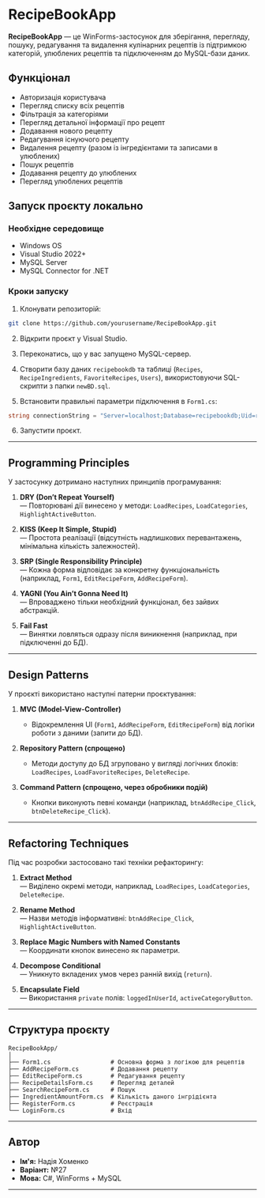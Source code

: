 # RecipeBookApp

**RecipeBookApp** — це WinForms-застосунок для зберігання, перегляду, пошуку, редагування та видалення кулінарних рецептів із підтримкою категорій, улюблених рецептів та підключенням до MySQL-бази даних.

##  Функціонал

- Авторизація користувача
- Перегляд списку всіх рецептів
- Фільтрація за категоріями
- Перегляд детальної інформації про рецепт
- Додавання нового рецепту
- Редагування існуючого рецепту
- Видалення рецепту (разом із інгредієнтами та записами в улюблених)
- Пошук рецептів
- Додавання рецепту до улюблених
- Перегляд улюблених рецептів

##  Запуск проєкту локально

### Необхідне середовище

- Windows OS
- Visual Studio 2022+
- MySQL Server
- MySQL Connector for .NET

### Кроки запуску

1. Клонувати репозиторій:

```bash
git clone https://github.com/yourusername/RecipeBookApp.git
```

2. Відкрити проєкт у Visual Studio.

3. Переконатись, що у вас запущено MySQL-сервер.

4. Створити базу даних `recipebookdb` та таблиці (`Recipes`, `RecipeIngredients`, `FavoriteRecipes`, `Users`), використовуючи SQL-скрипти з папки `newBD.sql`.

5. Встановити правильні параметри підключення в `Form1.cs`:

```csharp
string connectionString = "Server=localhost;Database=recipebookdb;Uid=root;Pwd=;";
```

6. Запустити проєкт.

---

##  Programming Principles

У застосунку дотримано наступних принципів програмування:

1. **DRY (Don’t Repeat Yourself)**  
   — Повторювані дії винесено у методи: `LoadRecipes`, `LoadCategories`, `HighlightActiveButton`.

2. **KISS (Keep It Simple, Stupid)**  
   — Простота реалізації (відсутність надлишкових перевантажень, мінімальна кількість залежностей).

3. **SRP (Single Responsibility Principle)**  
   — Кожна форма відповідає за конкретну функціональність (наприклад, `Form1`, `EditRecipeForm`, `AddRecipeForm`).

4. **YAGNI (You Ain’t Gonna Need It)**  
   — Впроваджено тільки необхідний функціонал, без зайвих абстракцій.

5. **Fail Fast**  
   — Винятки ловляться одразу після виникнення (наприклад, при підключенні до БД).

---

##  Design Patterns

У проєкті використано наступні патерни проєктування:

1. **MVC (Model-View-Controller)**  
   - Відокремлення UI (`Form1`, `AddRecipeForm`, `EditRecipeForm`) від логіки роботи з даними (запити до БД).

2. **Repository Pattern (спрощено)**  
   - Методи доступу до БД згруповано у вигляді логічних блоків: `LoadRecipes`, `LoadFavoriteRecipes`, `DeleteRecipe`.

3. **Command Pattern (спрощено, через обробники подій)**  
   - Кнопки виконують певні команди (наприклад, `btnAddRecipe_Click`, `btnDeleteRecipe_Click`).

---

##  Refactoring Techniques

Під час розробки застосовано такі техніки рефакторингу:

1. **Extract Method**  
   — Виділено окремі методи, наприклад, `LoadRecipes`, `LoadCategories`, `DeleteRecipe`.

2. **Rename Method**  
   — Назви методів інформативні: `btnAddRecipe_Click`, `HighlightActiveButton`.

3. **Replace Magic Numbers with Named Constants**  
   — Координати кнопок винесено як параметри.

4. **Decompose Conditional**  
   — Уникнуто вкладених умов через ранній вихід (`return`).

5. **Encapsulate Field**  
   — Використання `private` полів: `loggedInUserId`, `activeCategoryButton`.

---

##  Структура проєкту

```
RecipeBookApp/
│
├── Form1.cs                 # Основна форма з логікою для рецептів
├── AddRecipeForm.cs         # Додавання рецепту
├── EditRecipeForm.cs        # Редагування рецепту
├── RecipeDetailsForm.cs     # Перегляд деталей
├── SearchRecipeForm.cs      # Пошук
├── IngredientAmountForm.cs  # Кількість даного інгрідієнта
├── RegisterForm.cs          # Реєстрація
└── LoginForm.cs             # Вхід
```

---

##  Автор

- **Ім'я:** Надія Хоменко  
- **Варіант:** №27  
- **Мова:** C#, WinForms + MySQL

---
